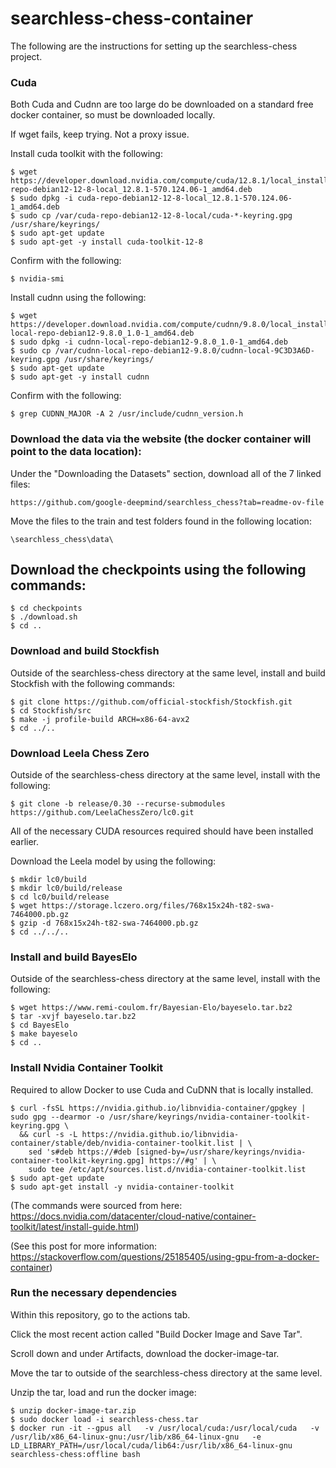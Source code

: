 # searchless-chess-container

The following are the instructions for setting up the searchless-chess project.

### Cuda 

Both Cuda and Cudnn are too large do be downloaded on a standard free docker container, so must be downloaded locally.

If wget fails, keep trying. Not a proxy issue.

Install cuda toolkit with the following:
```
$ wget https://developer.download.nvidia.com/compute/cuda/12.8.1/local_installers/cuda-repo-debian12-12-8-local_12.8.1-570.124.06-1_amd64.deb
$ sudo dpkg -i cuda-repo-debian12-12-8-local_12.8.1-570.124.06-1_amd64.deb
$ sudo cp /var/cuda-repo-debian12-12-8-local/cuda-*-keyring.gpg /usr/share/keyrings/
$ sudo apt-get update
$ sudo apt-get -y install cuda-toolkit-12-8
```

Confirm with the following:

```
$ nvidia-smi
```

Install cudnn using the following:

```
$ wget https://developer.download.nvidia.com/compute/cudnn/9.8.0/local_installers/cudnn-local-repo-debian12-9.8.0_1.0-1_amd64.deb
$ sudo dpkg -i cudnn-local-repo-debian12-9.8.0_1.0-1_amd64.deb
$ sudo cp /var/cudnn-local-repo-debian12-9.8.0/cudnn-local-9C3D3A6D-keyring.gpg /usr/share/keyrings/
$ sudo apt-get update
$ sudo apt-get -y install cudnn
```

Confirm with the following:

```
$ grep CUDNN_MAJOR -A 2 /usr/include/cudnn_version.h
```

### Download the data via the website (the docker container will point to the data location):

Under the "Downloading the Datasets" section, download all of the 7 linked files:

```
https://github.com/google-deepmind/searchless_chess?tab=readme-ov-file
```

Move the files to the train and test folders found in the following location:

```
\searchless_chess\data\
```

## Download the checkpoints using the following commands:

```
$ cd checkpoints
$ ./download.sh
$ cd ..
```

### Download and build Stockfish

Outside of the searchless-chess directory at the same level, install and build Stockfish with the following commands:

```
$ git clone https://github.com/official-stockfish/Stockfish.git
$ cd Stockfish/src
$ make -j profile-build ARCH=x86-64-avx2
$ cd ../..
```

### Download Leela Chess Zero

Outside of the searchless-chess directory at the same level, install with the following:

```
$ git clone -b release/0.30 --recurse-submodules https://github.com/LeelaChessZero/lc0.git
```

All of the necessary CUDA resources required should have been installed earlier. 

Download the Leela model by using the following:

```
$ mkdir lc0/build
$ mkdir lc0/build/release
$ cd lc0/build/release
$ wget https://storage.lczero.org/files/768x15x24h-t82-swa-7464000.pb.gz
$ gzip -d 768x15x24h-t82-swa-7464000.pb.gz
$ cd ../../..
```

### Install and build BayesElo

Outside of the searchless-chess directory at the same level, install with the following:

```
$ wget https://www.remi-coulom.fr/Bayesian-Elo/bayeselo.tar.bz2
$ tar -xvjf bayeselo.tar.bz2
$ cd BayesElo
$ make bayeselo
$ cd ..
```

### Install Nvidia Container Toolkit

Required to allow Docker to use Cuda and CuDNN that is locally installed.

```
$ curl -fsSL https://nvidia.github.io/libnvidia-container/gpgkey | sudo gpg --dearmor -o /usr/share/keyrings/nvidia-container-toolkit-keyring.gpg \
  && curl -s -L https://nvidia.github.io/libnvidia-container/stable/deb/nvidia-container-toolkit.list | \
    sed 's#deb https://#deb [signed-by=/usr/share/keyrings/nvidia-container-toolkit-keyring.gpg] https://#g' | \
    sudo tee /etc/apt/sources.list.d/nvidia-container-toolkit.list
$ sudo apt-get update
$ sudo apt-get install -y nvidia-container-toolkit
```

(The commands were sourced from here: https://docs.nvidia.com/datacenter/cloud-native/container-toolkit/latest/install-guide.html)

(See this post for more information: https://stackoverflow.com/questions/25185405/using-gpu-from-a-docker-container)

### Run the necessary dependencies 

Within this repository, go to the actions tab.

Click the most recent action called "Build Docker Image and Save Tar".

Scroll down and under Artifacts, download the docker-image-tar.

Move the tar to outside of the searchless-chess directory at the same level.

Unzip the tar, load and run the docker image:

```
$ unzip docker-image-tar.zip
$ sudo docker load -i searchless-chess.tar
$ docker run -it --gpus all   -v /usr/local/cuda:/usr/local/cuda   -v /usr/lib/x86_64-linux-gnu:/usr/lib/x86_64-linux-gnu   -e LD_LIBRARY_PATH=/usr/local/cuda/lib64:/usr/lib/x86_64-linux-gnu   searchless-chess:offline bash
```
